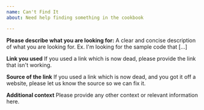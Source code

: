 ```yaml
---
name: Can't Find It
about: Need help finding something in the cookbook

---
```


**Please describe what you are looking for:**
A clear and concise description of what you are looking for. Ex. I'm looking for the sample code that [...]

**Link you used**
If you used a link which is now dead, please provide the link that isn't working.

**Source of the link**
If you used a link which is now dead, and you got it off a website, please let us know the source so we can fix it.

**Additional context**
Please provide any other context or relevant information here.